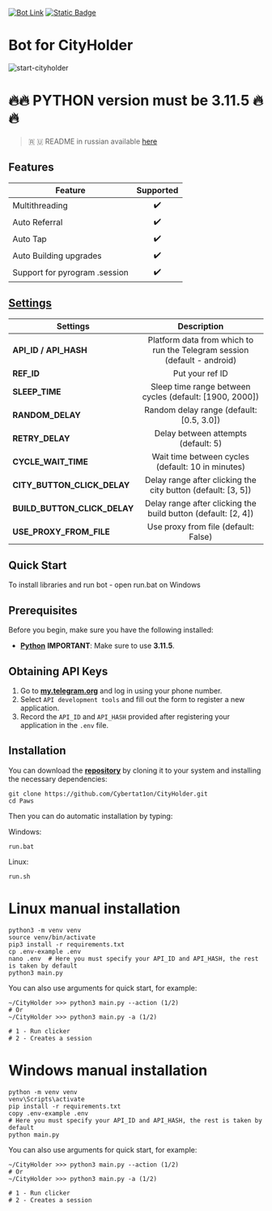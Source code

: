 [![Bot Link](https://img.shields.io/badge/Telegram-Bot_Link-blue?style=for-the-badge&logo=Telegram&logoColor=white)](https://t.me/cityholder/game?startapp=1197825376)
[![Static Badge](https://img.shields.io/badge/Telegram-Channel-Link?style=for-the-badge&logo=Telegram&logoColor=white&logoSize=auto&color=blue)](https://t.me/CyberToolz)

#  Bot for CityHolder
![start-cityholder](https://github.com/user-attachments/assets/a3e7314b-9afd-4566-a7f3-0dab746c0d44)

# 🔥🔥 PYTHON version must be 3.11.5 🔥🔥

> 🇷 🇺 README in russian available [here](README-RU.md)

## Features  
| Feature                                                   				              |     Supported    |
|-----------------------------------------------------------------------------|:----------------:|
| Multithreading                                            			               |        ✔️        |
| Auto Referral                                                  		           |        ✔️        |
| Auto Tap                                                   				             |        ✔️        |
| Auto Building upgrades                                                 				 |        ✔️        |
| Support for pyrogram .session                     						                    |        ✔️        |

## [Settings](https://github.com/Cybertat1on/CityHolder.git/blob/main/.env-example)
| Settings 				   	     	                      |                           							 Description                            |
|----------------------------------------------|:------------------------------------------------------------------------:|
| **API_ID / API_HASH**                        | Platform data from which to run the Telegram session (default - android) |       
| **REF_ID**                                   |                            Put your ref ID			                            |
| **SLEEP_TIME**                               |         Sleep time range between cycles (default: [1900, 2000])          |
| **RANDOM_DELAY**                             |                 Random delay range (default: [0.5, 3.0])                 |
| **RETRY_DELAY**                              |                   Delay between attempts (default: 5)                    |
| **CYCLE_WAIT_TIME**                          |            Wait time between cycles (default: 10 in minutes)             |
| **CITY_BUTTON_CLICK_DELAY**                  |       Delay range after clicking the city button (default: [3, 5])       |
| **BUILD_BUTTON_CLICK_DELAY**                 |      Delay range after clicking the build button (default: [2, 4])       |
| **USE_PROXY_FROM_FILE**                      |                   Use proxy from file (default: False)                   |

## Quick Start

To install libraries and run bot - open run.bat on Windows

## Prerequisites
Before you begin, make sure you have the following installed:
- [**Python**](https://www.python.org/downloads/release/python-3115/) **IMPORTANT**: Make sure to use **3.11.5**. 

## Obtaining API Keys
1. Go to [**my.telegram.org**](https://my.telegram.org/auth) and log in using your phone number.
2. Select `API development tools` and fill out the form to register a new application.
3. Record the `API_ID` and `API_HASH` provided after registering your application in the `.env` file.

## Installation
You can download the [**repository**](https://github.com/Cybertat1on/CityHolder) by cloning it to your system and installing the necessary dependencies:
```shell
git clone https://github.com/Cybertat1on/CityHolder.git
cd Paws
```

Then you can do automatic installation by typing:

Windows:
```shell
run.bat
```

Linux:
```shell
run.sh
```

# Linux manual installation
```shell
python3 -m venv venv
source venv/bin/activate
pip3 install -r requirements.txt
cp .env-example .env
nano .env  # Here you must specify your API_ID and API_HASH, the rest is taken by default
python3 main.py
```

You can also use arguments for quick start, for example:
```shell
~/CityHolder >>> python3 main.py --action (1/2)
# Or
~/CityHolder >>> python3 main.py -a (1/2)

# 1 - Run clicker
# 2 - Creates a session
```

# Windows manual installation
```shell
python -m venv venv
venv\Scripts\activate
pip install -r requirements.txt
copy .env-example .env
# Here you must specify your API_ID and API_HASH, the rest is taken by default
python main.py
```
You can also use arguments for quick start, for example:
```shell
~/CityHolder >>> python3 main.py --action (1/2)
# Or
~/CityHolder >>> python3 main.py -a (1/2)

# 1 - Run clicker
# 2 - Creates a session
```



